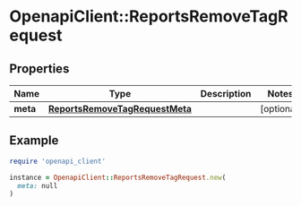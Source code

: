 # OpenapiClient::ReportsRemoveTagRequest

## Properties

| Name | Type | Description | Notes |
| ---- | ---- | ----------- | ----- |
| **meta** | [**ReportsRemoveTagRequestMeta**](ReportsRemoveTagRequestMeta.md) |  | [optional] |

## Example

```ruby
require 'openapi_client'

instance = OpenapiClient::ReportsRemoveTagRequest.new(
  meta: null
)
```

